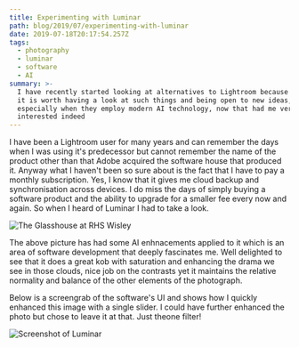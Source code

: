 ```yaml
---
title: Experimenting with Luminar
path: blog/2019/07/experimenting-with-luminar
date: 2019-07-18T20:17:54.257Z
tags:
  - photography
  - luminar
  - software
  - AI
summary: >-
  I have recently started looking at alternatives to Lightroom because sometimes
  it is worth having a look at such things and being open to new ideas,
  especially when they employ modern AI technology, now that had me very
  interested indeed
---
```


I have been a Lightroom user for many years and can remember the days when I was using it's predecessor but cannot remember the name of the product other than that Adobe acquired the software house that produced it. Anyway what I haven't been so sure about is the fact that I have to pay a monthly subscription. Yes, I know that it gives me cloud backup and synchronisation across devices. I do miss the days of simply buying a software product and the ability to upgrade for a smaller fee every now and again. So when I heard of Luminar I had to take a look.

![The Glasshouse at RHS Wisley](/images/uploads/_dsc3200-800.jpeg "The Glasshouse at RHS Wisley")

The above picture has had some AI enhnacements applied to it which is an area of software development that deeply fascinates me. Well delighted to see that it does a great kob with saturation and enhancing the drama we see in those clouds, nice job on the contrasts yet it maintains the relative normality and balance of the other elements of the photograph. 

Below is a screengrab of the software's UI and shows how I quickly enhanced this image with a single slider. I could have further enhanced the photo but chose to leave it at that. Just theone filter!

![Screenshot of Luminar](/images/uploads/screenshot-2019-07-17-at-21.22.34.png "Screenshot of Luminar")
